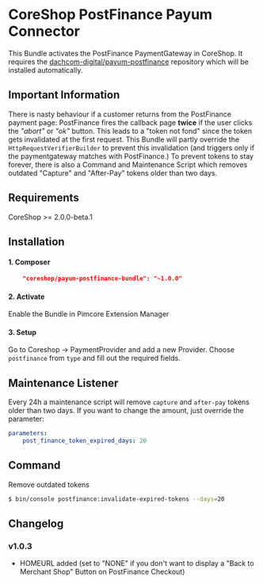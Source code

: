 # CoreShop PostFinance Payum Connector
This Bundle activates the PostFinance PaymentGateway in CoreShop.
It requires the [dachcom-digital/payum-postfinance](https://github.com/dachcom-digital/payum-postfinance) repository which will be installed automatically.

## Important Information
There is nasty behaviour if a customer returns from the PostFinance payment page: PostFinance fires the callback page **twice** if the user clicks the *"abort"* or *"ok"* button. This leads to a "token not fond" since the token gets invalidated at the first request.
This Bundle will partly override the `HttpRequestVerifierBuilder` to prevent this invalidation (and triggers only if the paymentgateway matches with PostFinance.)
To prevent tokens to stay forever, there is also a Command and Maintenance Script which removes outdated "Capture" and "After-Pay" tokens older than two days.

## Requirements
CoreShop >= 2.0.0-beta.1

## Installation

#### 1. Composer
```json
    "coreshop/payum-postfinance-bundle": "~1.0.0"
```

#### 2. Activate
Enable the Bundle in Pimcore Extension Manager

#### 3. Setup
Go to Coreshop -> PaymentProvider and add a new Provider. Choose `postfinance` from `type` and fill out the required fields.

## Maintenance Listener
Every 24h a maintenance script will remove `capture` and `after-pay` tokens older than two days.
If you want to change the amount, just override the parameter:

```yml
parameters:
    post_finance_token_expired_days: 20
```

## Command
Remove outdated tokens
```bash
$ bin/console postfinance:invalidate-expired-tokens --days=20
```

## Changelog

### v1.0.3
- HOMEURL added (set to "NONE" if you don't want to display a "Back to Merchant Shop" Button on PostFinance Checkout)
